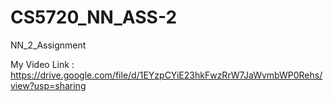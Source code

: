 # CS5720_NN_ASS-2

NN_2_Assignment

My Video Link : https://drive.google.com/file/d/1EYzpCYiE23hkFwzRrW7JaWvmbWP0Rehs/view?usp=sharing
